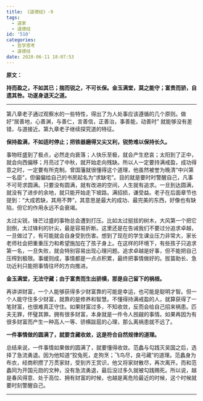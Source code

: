 ```yaml
---
title: 《道德经》-9
tags:
  - 道家
  - 道德经
id: '510'
categories:
  - 哲学思考
  - 道德经
date: 2020-06-11 18:07:53
---
```


**原文：**

**持而盈之，不如其已；揣而锐之，不可长保。金玉满堂，莫之能守；富贵而骄，自遗其咎。功遂身退天之道。**
<!-- more -->
* * *

第八章老子通过观察水的一些特性，得出了为人处事应该遵循的几个原则。做好“居善地，心善渊，与善仁，言善信，正善治，事善能，动善时” 就能够没有差错，与道接近。第九章老子继续探究道的特征。

**保持盈满，不如适时停止；把铁器磨得又尖又利，锐势难以保持长久。**

事物旺盛到了极点，必然走向衰落；人快乐至极，就会产生悲哀；太阳到了正中，就会向西偏移；月亮过了中秋，就开始走向残缺。所以人一定要持满戒盈，成功得意之时，一定要有所克制。曾国藩就很懂得这个道理，他虽然被誉为晚清“中兴第一名臣”，但偏偏给自己的书房起名为“求缺宅”。目的就是要时时警醒自己，凡事不可苛求圆满。只要没有圆满，就有改进的空间，人生就有追求。一旦到达圆满，就没有了进步的余地，就只能开始走下坡路。满招损，谦受益。老子在后面章节也提到：“大成若缺，其用不弊”，其意思是最大的成功、最完美的东西，好像也有缺陷，但它的作用永远不会衰竭。

太过尖锐，锋芒过盛的事物总会遭到打压。比如太过挺拔的树木，大风第一个把它刮倒，太过锋利的针尖，最是容易折断。这里还是在告诫我们不要过分追求卓越，一旦做过了，有可能就会自身受到伤害。想到了现在的学生课业压力非常大，家长老师社会把重重压力和希望施加在了孩子身上。在这样的环境下，有些孩子只追求第一名，一旦失败，就会特别容易出现心理问题。追求卓越是好事，但不能把自己压榨到极限。事缓则成，事情都是一点点积累，最终把事情做好的。拔苗助长、急功近利只能把事情往坏的方向推进。

**金玉满堂，无法守藏；由于富贵而生出骄横，那是自己留下的祸根。**

再讲讲财富，一个人能够获得多少财富靠的可能是幸运，也可能是聪明才智。但一个人能守住多少财富，就靠的是修养和智慧。不懂得持满戒盈的人，就算获得了一笔财富，也很难真正守住。如果财富过多，不知收敛，反而会给自己招来祸患。匹夫无罪，怀璧其罪。拥有很多财富，本身就是一件令人觊觎的事情。如果再因为有很多财富而产生一种高人一等、骄横跋扈的心理，那么离祸患就不远了。

**一件事情做的圆满了，就要含藏收敛，这是符合自然规律的道理。**

总结来说，一件事情如果做的圆满了，就要懂得收敛。范蠡与勾践灭吴国之后，选择了急流勇退。因为他知道“狡兔死，走狗烹；飞鸟尽，良弓藏”的道理。范蠡身为布衣，经商积攒了万贯家财，受到齐王赏识，他又将家财散尽，再次离开。而和范蠡同为开国元勋的文种，没有急流勇退，最后没过多久就被勾践赐死。所以说，越是春风得意、处于高位、拥有财富的时候，也越是离危险最近的时候，这个时候就要时刻警醒自己。

* * *

